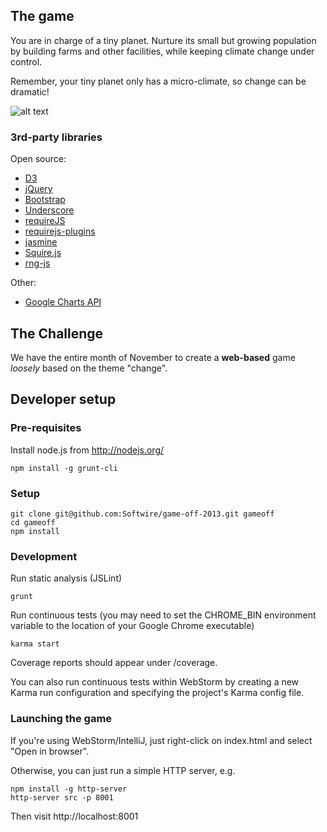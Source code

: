 ## The game

You are in charge of a tiny planet. Nurture its small but growing population by building farms and other facilities, while keeping climate change under control.

Remember, your tiny planet only has a micro-climate, so change can be dramatic!

![alt text](https://raw.github.com/Softwire/game-off-2013/master/screenshot.png "In-game screenshot")

### 3rd-party libraries

Open source:
* [D3](http://d3js.org/)
* [jQuery](http://jquery.com/)
* [Bootstrap](http://getbootstrap.com/)
* [Underscore](http://underscorejs.org/)
* [requireJS](http://requirejs.org/)
* [requirejs-plugins](https://github.com/millermedeiros/requirejs-plugins)
* [jasmine](http://pivotal.github.io/jasmine/)
* [Squire.js](https://github.com/iammerrick/Squire.js/)
* [rng-js](https://github.com/skeeto/rng-js)

Other:
* [Google Charts API](https://developers.google.com/chart/)

## The Challenge

We have the entire month of November to create a **web-based** game *loosely* based on the theme "change".

## Developer setup

### Pre-requisites

Install node.js from http://nodejs.org/

```
npm install -g grunt-cli
```

### Setup

```
git clone git@github.com:Softwire/game-off-2013.git gameoff
cd gameoff
npm install
```

### Development

Run static analysis (JSLint)
```
grunt
```

Run continuous tests (you may need to set the CHROME_BIN environment variable to the location of your Google Chrome executable)
```
karma start
```

Coverage reports should appear under /coverage.

You can also run continuous tests within WebStorm by creating a new Karma run configuration and specifying the project's Karma config file.

### Launching the game

If you're using WebStorm/IntelliJ, just right-click on index.html and select "Open in browser".

Otherwise, you can just run a simple HTTP server, e.g.
```
npm install -g http-server
http-server src -p 8001
```
Then visit http://localhost:8001
